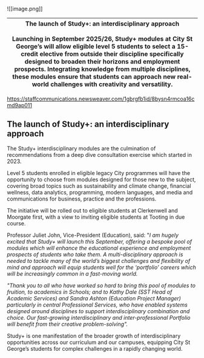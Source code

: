 ![[image.png]]

| The launch of Study+: an interdisciplinary approach<br><br>Launching in September 2025/26, Study+ modules at City St George’s will allow eligible level 5 students to select a 15-credit elective from outside their discipline specifically designed to broaden their horizons and employment prospects. Integrating knowledge from multiple disciplines, these modules ensure that students can approach new real-world challenges with creativity and versatility. |
| --------------------------------------------------------------------------------------------------------------------------------------------------------------------------------------------------------------------------------------------------------------------------------------------------------------------------------------------------------------------------------------------------------------------------------------------------------------------- |
https://staffcommunications.newsweaver.com/1gbrgfb1id/8bysn4rmcoa16cmd9ap011

## The launch of Study+: an interdisciplinary approach

The Study+ interdisciplinary modules are the culmination of recommendations from a deep dive consultation exercise which started in 2023.

Level 5 students enrolled in eligible legacy City programmes will have the opportunity to choose from modules designed for those new to the subject, covering broad topics such as sustainability and climate change, financial wellness, data analytics, programming, modern languages, and media and communications for business, practice and the professions.

The initiative will be rolled out to eligible students at Clerkenwell and Moorgate first, with a view to inviting eligible students at Tooting in due course.

Professor Juliet John, Vice-President (Education), said: "_I am hugely excited that Study+ will launch this September, offering a bespoke pool of modules which will enhance the educational experience and employment prospects of students who take them. A multi-disciplinary approach is needed to tackle many of the world’s biggest challenges and flexibility of mind and approach will equip students well for the ‘portfolio’ careers which will be increasingly common in a fast-moving world._ 

_"Thank you to all who have worked so hard to bring this pool of modules to fruition, to academics in Schools; and to Kathy Dale (SST Head of Academic Services) and Sandra Ashton (Education Project Manager) particularly in central Professional Services, who have enabled systems designed around disciplines to support interdisciplinary combination and choice. Our fast-growing interdisciplinary and inter-professional Portfolio will benefit from their creative problem-solving"._

Study+ is one manifestation of the broader growth of interdisciplinary opportunities across our curriculum and our campuses, equipping City St George’s students for complex challenges in a rapidly changing world.
